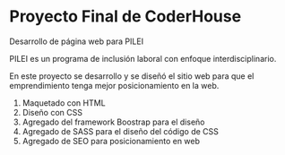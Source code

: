 # Proyecto Final de CoderHouse
Desarrollo de página web para PILEI

PILEI es un programa de inclusión laboral con enfoque interdisciplinario.

En este proyecto se desarrollo y se diseñó el sitio web para que el emprendimiento tenga mejor posicionamiento en la web.

1. Maquetado con HTML
2. Diseño con CSS
3. Agregado del framework Boostrap para el diseño
4. Agregado de SASS para el diseño del código de CSS
5. Agregado de SEO para posicionamiento en web
